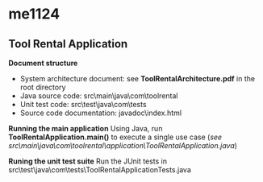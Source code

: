 # me1124
## **Tool Rental Application**

**Document structure**
- System architecture document: see **ToolRentalArchitecture.pdf** in the root directory
- Java source code: src\main\java\com\toolrental
- Unit test code: src\test\java\com\tests
- Source code documentation: javadoc\index.html

**Running the main application**
Using Java, run **ToolRentalApplication.main()** to execute a single use case (*see src\main\java\com\toolrental\application\ToolRentalApplication.java*)

**Runing the unit test suite**
Run the JUnit tests in src\test\java\com\tests\ToolRentalApplicationTests.java



